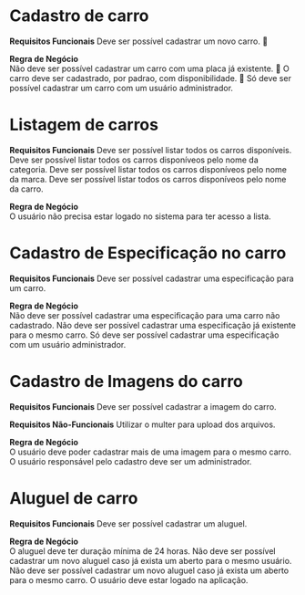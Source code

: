 # Cadastro de carro

**Requisitos Funcionais**
Deve ser possível cadastrar um novo carro. 🚀

**Regra de Negócio**  
Não deve ser possível cadastrar um carro com uma placa já existente. 🚀
O carro deve ser cadastrado, por padrao, com disponibilidade. 🚀
Só deve ser possível cadastrar um carro com um usuário administrador.

# Listagem de carros

**Requisitos Funcionais**
Deve ser possível listar todos os carros disponíveis.
Deve ser possível listar todos os carros disponíveos pelo nome da categoria.
Deve ser possível listar todos os carros disponíveos pelo nome da marca.
Deve ser possível listar todos os carros disponíveos pelo nome da carro.

**Regra de Negócio**  
O usuário não precisa estar logado no sistema para ter acesso a lista.

# Cadastro de Especificação no carro

**Requisitos Funcionais**
Deve ser possível cadastrar uma especificação para um carro.

**Regra de Negócio**  
Não deve ser possível cadastrar uma especificação para uma carro não cadastrado.
Não deve ser possível cadastrar uma especificação já existente para o mesmo carro.
Só deve ser possível cadastrar uma especificação com um usuário administrador.

# Cadastro de Imagens do carro

**Requisitos Funcionais**
Deve ser possível cadastrar a imagem do carro.

**Requisitos Não-Funcionais**
Utilizar o multer para upload dos arquivos.

**Regra de Negócio**  
O usuário deve poder cadastrar mais de uma imagem para o mesmo carro.
O usuário responsável pelo cadastro deve ser um administrador.

# Aluguel de carro

**Requisitos Funcionais**
Deve ser possível cadastrar um aluguel.

**Regra de Negócio**  
O aluguel deve ter duração mínima de 24 horas.
Não deve ser possível cadastrar um novo aluguel caso já exista um aberto para o mesmo usuário.
Não deve ser possível cadastrar um novo aluguel caso já exista um aberto para o mesmo carro.
O usuário deve estar logado na aplicação.
